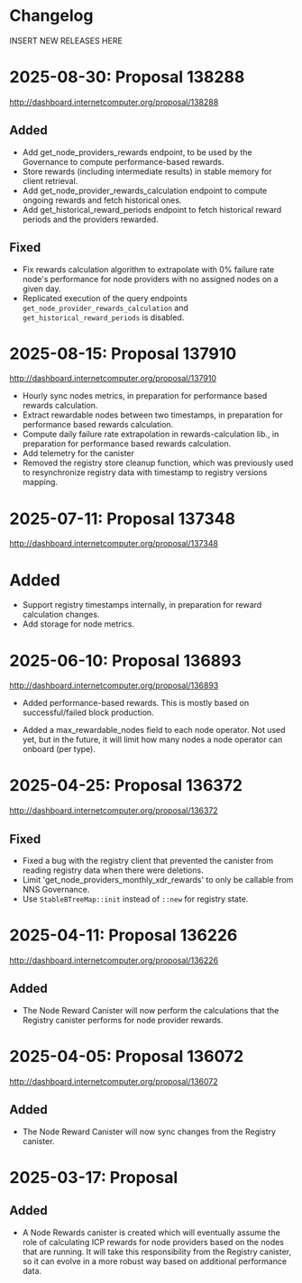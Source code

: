 # Changelog

INSERT NEW RELEASES HERE

# 2025-08-30: Proposal 138288

http://dashboard.internetcomputer.org/proposal/138288

## Added

* Add get_node_providers_rewards endpoint, to be used by the Governance to compute performance-based rewards.
* Store rewards (including intermediate results) in stable memory for client retrieval.
* Add get_node_provider_rewards_calculation endpoint to compute ongoing rewards and fetch historical ones.
* Add get_historical_reward_periods endpoint to fetch historical reward periods and the providers rewarded.

## Fixed

* Fix rewards calculation algorithm to extrapolate with 0% failure rate node's performance for node providers with no
  assigned nodes on a given day.
* Replicated execution of the query endpoints `get_node_provider_rewards_calculation` and `get_historical_reward_periods`
  is disabled.

# 2025-08-15: Proposal 137910

http://dashboard.internetcomputer.org/proposal/137910

* Hourly sync nodes metrics, in preparation for performance based rewards calculation.
* Extract rewardable nodes between two timestamps, in preparation for performance based rewards calculation.
* Compute daily failure rate extrapolation in rewards-calculation lib., in preparation for performance based rewards
  calculation.
* Add telemetry for the canister
* Removed the registry store cleanup function, which was previously used to resynchronize registry data with timestamp
  to registry versions mapping.

# 2025-07-11: Proposal 137348

http://dashboard.internetcomputer.org/proposal/137348

# Added

* Support registry timestamps internally, in preparation for reward calculation changes.
* Add storage for node metrics.

# 2025-06-10: Proposal 136893

http://dashboard.internetcomputer.org/proposal/136893

* Added performance-based rewards. This is mostly based on successful/failed block production.

* Added a max_rewardable_nodes field to each node operator. Not used yet, but in
  the future, it will limit how many nodes a node operator can onboard (per type).

# 2025-04-25: Proposal 136372

http://dashboard.internetcomputer.org/proposal/136372

## Fixed

* Fixed a bug with the registry client that prevented the canister from reading registry data when there were deletions.
* Limit 'get_node_providers_monthly_xdr_rewards' to only be callable from NNS Governance.
* Use `StableBTreeMap::init` instead of `::new` for registry state.

# 2025-04-11: Proposal 136226

http://dashboard.internetcomputer.org/proposal/136226

## Added

* The Node Reward Canister will now perform the calculations that the Registry canister performs for node provider
  rewards.

# 2025-04-05: Proposal 136072

http://dashboard.internetcomputer.org/proposal/136072

## Added

* The Node Reward Canister will now sync changes from the Registry canister.

# 2025-03-17: Proposal

## Added

* A Node Rewards canister is created which will eventually assume the role of calculating ICP rewards
  for node providers based on the nodes that are running. It will take this responsibility from the
  Registry canister, so it can evolve in a more robust way based on additional performance data.

